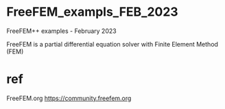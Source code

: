 # FreeFEM_exampls_FEB_2023
FreeFEM++ examples - February 2023

FreeFEM is a partial differential equation solver with Finite Element Method (FEM)

# ref

FreeFEM.org https://community.freefem.org
